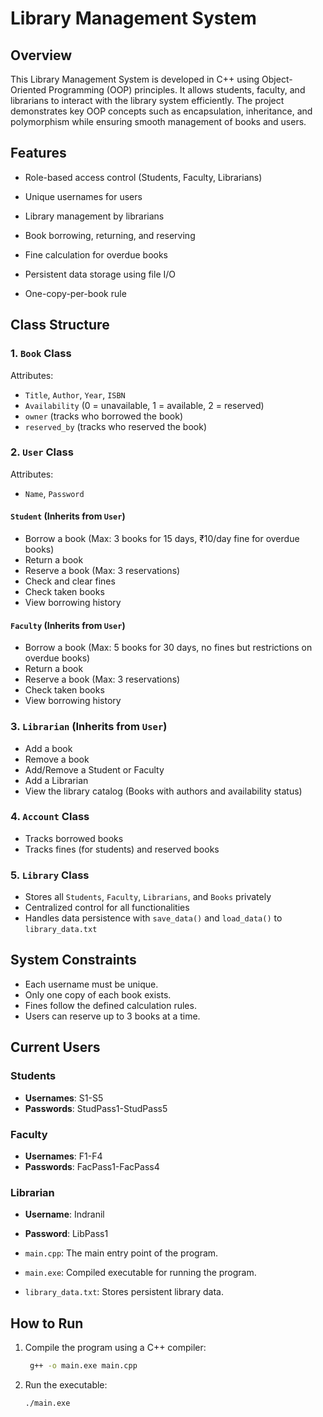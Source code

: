 # Library Management System

## Overview

This Library Management System is developed in C++ using Object-Oriented Programming (OOP) principles. It allows students, faculty, and librarians to interact with the library system efficiently. The project demonstrates key OOP concepts such as encapsulation, inheritance, and polymorphism while ensuring smooth management of books and users.

## Features

- Role-based access control (Students, Faculty, Librarians)

- Unique usernames for users

- Library management by librarians

- Book borrowing, returning, and reserving

- Fine calculation for overdue books

- Persistent data storage using file I/O

- One-copy-per-book rule

## Class Structure

### 1. `Book` Class

Attributes:

- `Title`, `Author`, `Year`, `ISBN`
- `Availability` (0 = unavailable, 1 = available, 2 = reserved)
- `owner` (tracks who borrowed the book)
- `reserved_by` (tracks who reserved the book)

### 2. `User` Class

Attributes:

- `Name`, `Password`

#### `Student` (Inherits from `User`)

- Borrow a book (Max: 3 books for 15 days, ₹10/day fine for overdue books)
- Return a book
- Reserve a book (Max: 3 reservations)
- Check and clear fines
- Check taken books
- View borrowing history

#### `Faculty` (Inherits from `User`)

- Borrow a book (Max: 5 books for 30 days, no fines but restrictions on overdue books)
- Return a book
- Reserve a book (Max: 3 reservations)
- Check taken books
- View borrowing history

### 3. `Librarian` (Inherits from `User`)

- Add a book
- Remove a book
- Add/Remove a Student or Faculty
- Add a Librarian
- View the library catalog (Books with authors and availability status)

### 4. `Account` Class

- Tracks borrowed books
- Tracks fines (for students) and reserved books

### 5. `Library` Class

- Stores all `Students`, `Faculty`, `Librarians`, and `Books` privately
- Centralized control for all functionalities
- Handles data persistence with `save_data()` and `load_data()` to `library_data.txt`

## System Constraints

- Each username must be unique.
- Only one copy of each book exists.
- Fines follow the defined calculation rules.
- Users can reserve up to 3 books at a time.

## Current Users

### Students

- **Usernames**: S1-S5
- **Passwords**: StudPass1-StudPass5

### Faculty

- **Usernames**: F1-F4
- **Passwords**: FacPass1-FacPass4

### Librarian

- **Username**: Indranil

- **Password**: LibPass1



- `main.cpp`: The main entry point of the program.

- `main.exe`: Compiled executable for running the program.

- `library_data.txt`: Stores persistent library data.

## How to Run

1. Compile the program using a C++ compiler:
   ```sh
    g++ -o main.exe main.cpp
   ```
2. Run the executable:
   ```sh
   ./main.exe
   ```
